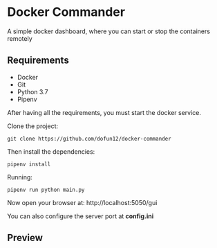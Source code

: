 # Docker Commander
A simple docker dashboard, where you can start or stop the containers remotely

## Requirements

 - Docker
 - Git
 - Python 3.7
 - Pipenv

After having all the requirements, you must start the docker service.

Clone the project:

    git clone https://github.com/dofun12/docker-commander

Then install the dependencies:

    pipenv install

Running:

    pipenv run python main.py
Now open your browser at:
    http://localhost:5050/gui

You can also configure the server port at **config.ini**

## Preview
